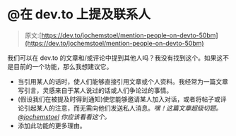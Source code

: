 # @在 dev.to 上提及联系人

> 原文:[https://dev.to/jochemstoel/mention-people-on-devto-50bm](https://dev.to/jochemstoel/mention-people-on-devto-50bm)

我们可以在 dev.to 的文章和/或评论中提到其他人吗？我没有找到这个。如果这不是目前的一个功能，那么我想建议它。

*   当引用某人的话时，使人们能够直接引用文章或个人资料。我经常为一篇文章写引言，灵感来自于某人说过的话或人们争论过的事情。
*   (假设我们在被提及时得到通知)使您能够邀请某人加入对话，或者将帖子或评论引起某人的注意，而无需向他们发送私人消息。*嘿！这篇文章超级切题。 [@jochemstoel](https://dev.to/jochemstoel) 你应该看看这个。*
*   添加此功能的更多理由。